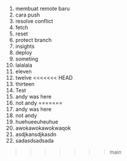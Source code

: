 1. membuat remote baru
2. cara push
3. resolve conflict
4. fetch
5. reset
6. protect branch
7. insights
8. deploy
9. someting
10. lalalala
11. eleven
12. twelve
<<<<<<< HEAD
13. thirteen
14. Test
15. andy was here
16. not andy
=======
13. andy was here
14. not andy
15. huehueeuheuhue
16. awokawokawokwaqok
17. asdjkansdjkasdn
18. sadasdsadsada
>>>>>>> main
